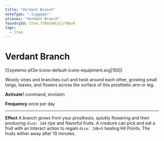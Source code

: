```yaml
---
title: "Verdant Branch"
noteType: ":luggage:"
aliases: "Verdant Branch"
foundryId: Item.7fNXG4WLVjiYNQvR
tags:
  - Item
---
```


# Verdant Branch
![[systems-pf2e-icons-default-icons-equipment.svg|150]]

Woody vines and branches curl and twist around each other, growing small twigs, leaves, and flowers across the surface of this prosthetic arm or leg.

**Activate**1 command, envision

**Frequency** once per day

* * *

**Effect** A branch grows from your prosthesis, quickly flowering and then producing `dice: 1d4` ripe and flavorful fruits. A creature can pick and eat a fruit with an Interact action to regain `dice: 2d6+5` healing Hit Points. The fruits wither away after 10 minutes.
